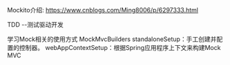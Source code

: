 Mockito介绍:
 https://www.cnblogs.com/Ming8006/p/6297333.html

TDD --测试驱动开发 

学习Mock相关的使用方式
MockMvcBuilders
standaloneSetup：手工创建并配置的控制器。
webAppContextSetup：根据Spring应用程序上下文来构建Mock MVC